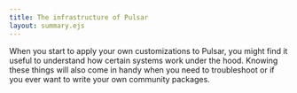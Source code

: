 ```yaml
---
title: The infrastructure of Pulsar
layout: summary.ejs
---
```


When you start to apply your own customizations to Pulsar, you might find it useful to understand how certain systems work under the hood. Knowing these things will also come in handy when you need to troubleshoot or if you ever want to write your own community packages.
